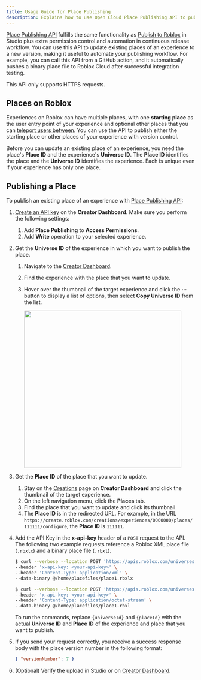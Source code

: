 ```yaml
---
title: Usage Guide for Place Publishing
description: Explains how to use Open Cloud Place Publishing API to publish places programmatically with version control.
---
```


[Place Publishing API](../../reference/cloud/universes-api/v1.json) fulfills the same functionality as [Publish to Roblox](../../production/publishing/publishing-experiences-and-places.md) in Studio plus extra permission control and automation in continuous release workflow. You can use this API to update existing places of an experience to a new version, making it useful to automate your publishing workflow. For example, you can call this API from a GitHub action, and it automatically pushes a binary place file to Roblox Cloud after successful integration testing.

<Alert severity ='info'>
This API only supports HTTPS requests.
</Alert>

## Places on Roblox

Experiences on Roblox can have multiple places, with one **starting place** as the user entry point of your experience and optional other places that you can [teleport users between](../../projects/teleporting.md). You can use the API to publish either the starting place or other places of your experience with version control.

Before you can update an existing place of an experience, you need the place's **Place ID** and the experience's **Universe ID**. The **Place ID** identifies the place and the **Universe ID** identifies the experience. Each is unique even if your experience has only one place.

## Publishing a Place

To publish an existing place of an experience with [Place Publishing API](../../reference/cloud/universes-api/v1.json):

1. [Create an API key](./api-keys.md#creating-an-API-key) on the **Creator Dashboard**. Make sure you perform the following settings:

   1. Add **Place Publishing** to **Access Permissions**.
   1. Add **Write** operation to your selected experience.

1. Get the **Universe ID** of the experience in which you want to publish the place.

   1. Navigate to the [Creator Dashboard](https://create.roblox.com/dashboard/creations).
   1. Find the experience with the place that you want to update.
   1. Hover over the thumbnail of the target experience and click the **&ctdot;** button to display a list of options, then select **Copy&nbsp;Universe&nbsp;ID** from the list.

      <img src="../../assets/creator-dashboard/Experience-Menu-Copy-Universe-ID.png" width="420" />

1. Get the **Place ID** of the place that you want to update.

   1. Stay on the [Creations](https://create.roblox.com/creations) page on **Creator Dashboard** and click the thumbnail of the target experience.
   1. On the left navigation menu, click the **Places** tab.
   1. Find the place that you want to update and click its thumbnail.
   1. The **Place ID** is in the redirected URL. For example, in the URL `https://create.roblox.com/creations/experiences/0000000/places/111111/configure`, the **Place ID** is `111111`.

1. Add the API Key in the **x-api-key** header of a `POST` request to the API. The following two example requests reference a Roblox XML place file (`.rbxlx`) and a binary place file (`.rbxl`).

   ```bash title='XML Place File Request'
   $ curl --verbose --location POST 'https://apis.roblox.com/universes/v1/{universeId}/places/{placeId}/versions?versionType=Published' \
   --header 'x-api-key: <your-api-key>' \
   --header 'Content-Type: application/xml' \
   --data-binary @/home/placefiles/place1.rbxlx
   ```

   ```bash title='Binary Place File Request'
   $ curl --verbose --location POST 'https://apis.roblox.com/universes/v1/{universeId}/places/{placeId}/versions?versionType=Published' \
   --header 'x-api-key: <your-api-key>' \
   --header 'Content-Type: application/octet-stream' \
   --data-binary @/home/placefiles/place1.rbxl
   ```

   To run the commands, replace `{universeId}` and `{placeId}` with the actual **Universe ID** and **Place ID** of the experience and place that you want to publish.

1. If you send your request correctly, you receive a success response body with the place version number in the following format:

   ```json title='Example Response Body'
   { "versionNumber": 7 }
   ```

1. (Optional) Verify the upload in Studio or on [Creator Dashboard](https://create.roblox.com/creations).
